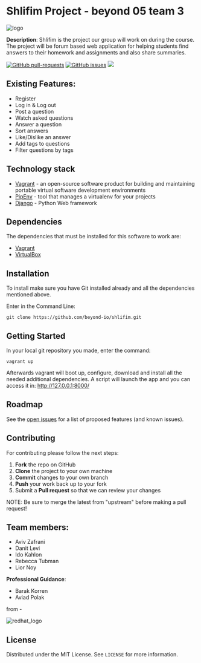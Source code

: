 # Shlifim Project - beyond 05 team 3


![logo](https://user-images.githubusercontent.com/40122521/113417988-3fa09780-93cd-11eb-8e69-2a166145a5d6.png)


**Description**: Shlifim is the project our group will work on during the course.
The project will be forum based web application for helping students find answers
to their homework and assignments and also share summaries.

[![GitHub pull-requests](https://img.shields.io/github/issues-pr/beyond-io/shlifim.svg)](https://github.com/beyond-io/shlifim/pulls)
[![GitHub issues](https://img.shields.io/github/issues/beyond-io/shlifim.svg)](https://GitHub.com/beyond-io/shlifim/issues/)
![](https://img.shields.io/badge/coverage-99%25-brightgreen)

## Existing Features:
* Register 
* Log in & Log out
* Post a question
* Watch asked questions
* Answer a question
* Sort answers
* Like/Dislike an answer
* Add tags to questions
* Filter questions by tags

## Technology stack 
* [Vagrant](https://www.vagrantup.com/) -  an open-source software product for building and maintaining portable virtual software development environments
* [PipEnv](https://github.com/pypa/pipenv) - tool that manages a virtualenv for your projects
* [Django](https://www.djangoproject.com/) - Python Web framework


## Dependencies
The dependencies that must be installed for this software to work are:
* [Vagrant](https://www.vagrantup.com/downloads)
* [VirtualBox](https://www.virtualbox.org/wiki/Downloads)

## Installation

To install make sure you have Git installed already and all the dependencies mentioned above.

Enter in the Command Line: 
```
git clone https://github.com/beyond-io/shlifim.git 
```
## Getting Started
In your local git repository you made, enter the command:
```
vagrant up
```
Afterwards vagrant will boot up, configure, download and install all the needed additional dependencies.
A script will launch the app and you can access it in: http://127.0.0.1:8000/

## Roadmap

See the [open issues](https://github.com/beyond-io/shlifim/issues) for a list of proposed features (and known issues).

Contributing
------------

For contributing please follow the next steps:

 1. **Fork** the repo on GitHub
 2. **Clone** the project to your own machine
 3. **Commit** changes to your own branch
 4. **Push** your work back up to your fork
 5. Submit a **Pull request** so that we can review your changes

NOTE: Be sure to merge the latest from "upstream" before making a pull request!

## Team members:
* Aviv Zafrani
* Danit Levi
* Ido Kahlon
* Rebecca Tubman
* Lior Noy

**Professional Guidance**:
* Barak Korren
* Aviad Polak

from - 

![redhat_logo](https://user-images.githubusercontent.com/40122521/110502952-5a505b00-8104-11eb-9bf9-bb49643b1388.PNG)



## License

Distributed under the MIT License. See `LICENSE` for more information.


